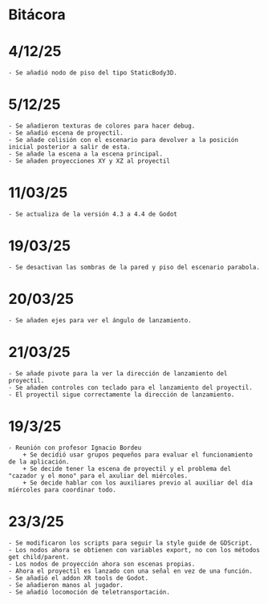 # Bitácora

# 4/12/25
    - Se añadió nodo de piso del tipo StaticBody3D.

# 5/12/25
    - Se añadieron texturas de colores para hacer debug.
    - Se añadió escena de proyectil.
    - Se añade colisión con el escenario para devolver a la posición inicial posterior a salir de esta.
    - Se añade la escena a la escena principal.
    - Se añaden proyecciones XY y XZ al proyectil

# 11/03/25
    - Se actualiza de la versión 4.3 a 4.4 de Godot

# 19/03/25
    - Se desactivan las sombras de la pared y piso del escenario parabola.

# 20/03/25
    - Se añaden ejes para ver el ángulo de lanzamiento.

# 21/03/25
    - Se añade pivote para la ver la dirección de lanzamiento del proyectil. 
    - Se añaden controles con teclado para el lanzamiento del proyectil.
    - El proyectil sigue correctamente la dirección de lanzamiento.

# 19/3/25
    - Reunión con profesor Ignacio Bordeu
        + Se decidió usar grupos pequeños para evaluar el funcionamiento de la aplicación.
        + Se decide tener la escena de proyectil y el problema del "cazador y el mono" para el axuliar del miércoles.
        + Se decide hablar con los auxiliares previo al auxiliar del día míércoles para coordinar todo.

# 23/3/25
    - Se modificaron los scripts para seguir la style guide de GDScript.
    - Los nodos ahora se obtienen con variables export, no con los métodos get child/parent.
    - Los nodos de proyección ahora son escenas propias.
    - Ahora el proyectil es lanzado con una señal en vez de una función.
    - Se añadió el addon XR tools de Godot.
    - Se añadieron manos al jugador.
    - Se añadió locomoción de teletransportación.

